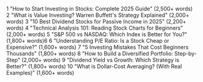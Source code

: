 

1 "How to Start Investing in Stocks: Complete 2025 Guide" (2,500+ words)
2  "What is Value Investing? Warren Buffett's Strategy Explained" (2,000+ words)
3  "10 Best Dividend Stocks for Passive Income in 2025" (2,200+ words)
4  "Technical Analysis 101: Reading Stock Charts for Beginners" (2,000+ words)
5  "S&P 500 vs NASDAQ: Which Index is Better for You?" (1,800+ words)6 
6  "Understanding P/E Ratio: Is a Stock Cheap or Expensive?" (1,600+ words)
7  "5 Investing Mistakes That Cost Beginners Thousands" (1,800+ words)
8  "How to Build a Diversified Portfolio: Step-by-Step" (2,000+ words)
9  "Dividend Yield vs Growth: Which Strategy is Better?" (1,800+ words)
10  "What is Dollar-Cost Averaging? (With Real Examples)" (1,600+ words)